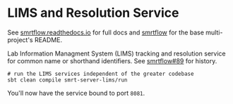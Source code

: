 # LIMS and Resolution Service

See [smrtflow.readthedocs.io](http://smrtflow.readthedocs.io/) for full docs and [smrtflow](../README.md) for the base multi-project's README. 

Lab Information Managment System (LIMS) tracking and resolution service for common name or shorthand identifiers. See [smrtflow#89](https://github.com/PacificBiosciences/smrtflow/issues/89) for history.

```
# run the LIMS services independent of the greater codebase
sbt clean compile smrt-server-lims/run

```

You'll now have the service bound to port `8081`.

